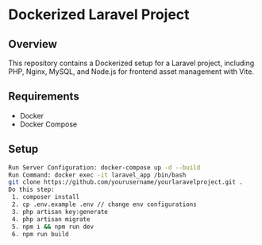 # Dockerized Laravel Project

## Overview

This repository contains a Dockerized setup for a Laravel project, including PHP, Nginx, MySQL, and Node.js for frontend asset management with Vite.

## Requirements

- Docker
- Docker Compose

## Setup

   ```bash
   Run Server Configuration: docker-compose up -d --build
   Run Command: docker exec -it laravel_app /bin/bash
   git clone https://github.com/yourusername/yourlaravelproject.git .
   Do this step: 
    1. composer install
    2. cp .env.example .env // change env configurations
    3. php artisan key:generate
    4. php artisan migrate
    5. npm i && npm run dev
    6. npm run build
   

   
